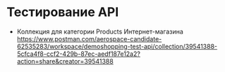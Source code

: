 # Тестирование API
- Коллекция для категории Products Интернет-магазина https://www.postman.com/aerospace-candidate-62535283/workspace/demoshopping-test-api/collection/39541388-5cfca4f8-ccf2-429b-87ec-aedf187e12a2?action=share&creator=39541388 
